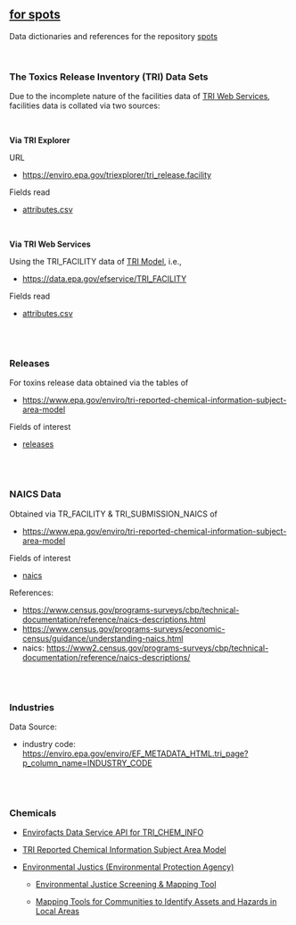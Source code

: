 ## [for spots](https://github.com/vetiveria/spots)

Data dictionaries and references for the repository [spots](https://github.com/vetiveria/spots)

<br>

### The Toxics Release Inventory (TRI) Data Sets

Due to the incomplete nature of the facilities data 
of [TRI Web Services](https://www.epa.gov/enviro/tri-reported-chemical-information-subject-area-model), facilities 
data is collated via two sources:

<br>

**Via TRI Explorer**

URL

* https://enviro.epa.gov/triexplorer/tri_release.facility

Fields read

* [attributes.csv](tri/explorer/attributes.csv)

<br>

**Via TRI Web Services**

Using the TRI_FACILITY data of [TRI Model](https://www.epa.gov/enviro/tri-reported-chemical-information-subject-area-model), i.e.,

* https://data.epa.gov/efservice/TRI_FACILITY

Fields read

* [attributes.csv](tri/services/attributes.csv)

<br>
<br>

### Releases

For toxins release data obtained via the tables of

* https://www.epa.gov/enviro/tri-reported-chemical-information-subject-area-model

Fields of interest

* [releases](releases/releases.csv)

<br>
<br>

### NAICS Data

Obtained via TR_FACILITY & TRI_SUBMISSION_NAICS of

* https://www.epa.gov/enviro/tri-reported-chemical-information-subject-area-model

Fields of interest

* [naics](naics/naics.csv)

References:

* https://www.census.gov/programs-surveys/cbp/technical-documentation/reference/naics-descriptions.html
* https://www.census.gov/programs-surveys/economic-census/guidance/understanding-naics.html
* naics: https://www2.census.gov/programs-surveys/cbp/technical-documentation/reference/naics-descriptions/

<br>
<br>

### Industries

Data Source:

* industry code: https://enviro.epa.gov/enviro/EF_METADATA_HTML.tri_page?p_column_name=INDUSTRY_CODE

<br>
<br>

### Chemicals

* [Envirofacts Data Service API for TRI_CHEM_INFO](https://enviro.epa.gov/enviro/ef_metadata_html.ef_metadata_table?p_table_name=tri_chem_info&p_topic=tri)

* [TRI Reported Chemical Information Subject Area Model](https://www.epa.gov/enviro/tri-reported-chemical-information-subject-area-model)

* [Environmental Justics (Environmental Protection Agency)](https://www.epa.gov/environmentaljustice)
  * [Environmental Justice Screening & Mapping Tool](https://www.epa.gov/ejscreen)
  
  * [Mapping Tools for Communities to Identify Assets and Hazards in Local Areas](https://www.epa.gov/environmentaljustice/mapping-tools-communities-identify-assets-and-hazards-local-areas)

<br>
<br>


